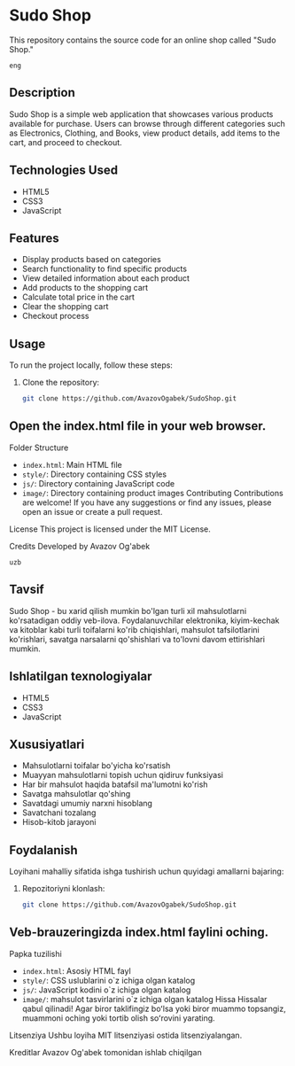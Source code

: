 # Sudo Shop

This repository contains the source code for an online shop called "Sudo Shop."

```eng```
## Description

Sudo Shop is a simple web application that showcases various products available for purchase. Users can browse through different categories such as Electronics, Clothing, and Books, view product details, add items to the cart, and proceed to checkout.

## Technologies Used

- HTML5
- CSS3
- JavaScript

## Features

- Display products based on categories
- Search functionality to find specific products
- View detailed information about each product
- Add products to the shopping cart
- Calculate total price in the cart
- Clear the shopping cart
- Checkout process

## Usage

To run the project locally, follow these steps:

1. Clone the repository:
   ```bash
   git clone https://github.com/AvazovOgabek/SudoShop.git
   ```

## Open the index.html file in your web browser.
Folder Structure
- ```index.html```: Main HTML file
- ```style/```: Directory containing CSS styles
- ```js/```: Directory containing JavaScript code
- ```image/```: Directory containing product images
Contributing
Contributions are welcome! If you have any suggestions or find any issues, please open an issue or create a pull request.

License
This project is licensed under the MIT License.

Credits
Developed by Avazov Og'abek

```uzb```
## Tavsif

Sudo Shop - bu xarid qilish mumkin bo'lgan turli xil mahsulotlarni ko'rsatadigan oddiy veb-ilova. Foydalanuvchilar elektronika, kiyim-kechak va kitoblar kabi turli toifalarni ko'rib chiqishlari, mahsulot tafsilotlarini ko'rishlari, savatga narsalarni qo'shishlari va to'lovni davom ettirishlari mumkin.

## Ishlatilgan texnologiyalar

- HTML5
- CSS3
- JavaScript

## Xususiyatlari

- Mahsulotlarni toifalar bo'yicha ko'rsatish
- Muayyan mahsulotlarni topish uchun qidiruv funksiyasi
- Har bir mahsulot haqida batafsil ma'lumotni ko'rish
- Savatga mahsulotlar qo'shing
- Savatdagi umumiy narxni hisoblang
- Savatchani tozalang
- Hisob-kitob jarayoni

## Foydalanish

Loyihani mahalliy sifatida ishga tushirish uchun quyidagi amallarni bajaring:

1. Repozitoriyni klonlash:
    ``` bash
    git clone https://github.com/AvazovOgabek/SudoShop.git
    ```

## Veb-brauzeringizda index.html faylini oching.
Papka tuzilishi
- ```index.html```: Asosiy HTML fayl
- ```style/```: CSS uslublarini o`z ichiga olgan katalog
- ```js/```: JavaScript kodini o`z ichiga olgan katalog
- ```image/```: mahsulot tasvirlarini o`z ichiga olgan katalog
Hissa
Hissalar qabul qilinadi! Agar biror taklifingiz boʻlsa yoki biror muammo topsangiz, muammoni oching yoki tortib olish soʻrovini yarating.

Litsenziya
Ushbu loyiha MIT litsenziyasi ostida litsenziyalangan.

Kreditlar
Avazov Og'abek tomonidan ishlab chiqilgan
​


